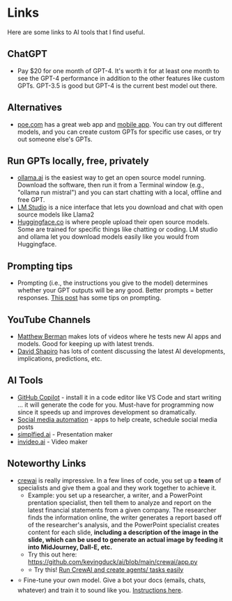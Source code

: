 # Links
Here are some links to AI tools that I find useful. 

## ChatGPT
- Pay $20 for one month of GPT-4. It's worth it for at least one month to see the GPT-4 performance in addition to the other features like custom GPTs. GPT-3.5 is good but GPT-4 is the current best model out there.

## Alternatives
- [poe.com](poe.com) has a great web app and [mobile app](https://apps.apple.com/us/app/poe-fast-ai-chat/id1640745955). You can try out different models, and you can create custom GPTs for specific use cases, or try out someone else's GPTs. 

## Run GPTs locally, free, privately
- [ollama.ai](ollama.ai) is the easiest way to get an open source model running. Download the software, then run it from a Terminal window (e.g., "ollama run mistral") and you can start chatting with a local, offline and free GPT.
- [LM Studio](https://lmstudio.ai/) is a nice interface that lets you download and chat with open source models like Llama2
- [Huggingface.co](Huggingface.co) is where people upload their open source models. Some are trained for specific things like chatting or coding. LM studio and ollama let you download models easily like you would from Huggingface.

## Prompting tips
- Prompting (i.e., the instructions you give to the model) determines whether your GPT outputs will be any good. Better prompts = better responses. [This post](https://cloud.google.com/blog/products/application-development/five-best-practices-for-prompt-engineering) has some tips on prompting.

## YouTube Channels
- [Matthew Berman](https://www.youtube.com/@matthew_berman) makes lots of videos where he tests new AI apps and models. Good for keeping up with latest trends. 
- [David Shapiro](https://www.youtube.com/@DaveShap) has lots of content discussing the latest AI developments, implications, predictions, etc.

## AI Tools
- [GitHub Copilot](https://github.com/features/copilot) - install it in a code editor like VS Code and start writing ... it will generate the code for you. Must-have for programming now since it speeds up and improves development so dramatically. 
- [Social media automation](https://zapier.com/blog/best-ai-social-media-management/) - apps to help create, schedule social media posts
- [simplfied.ai](simplfied.ai) - Presentation maker
- [invideo.ai](invideo.ai) - Video maker

## Noteworthy Links
- [crewai](https://github.com/joaomdmoura/crewAI) is really impressive. In a few lines of code, you set up a **team** of specialists and give them a goal and they work together to achieve it.
  - Example: you set up a researcher, a writer, and a PowerPoint prentation specialist, then tell them to analyze and report on the latest financial statements from a given company. The researcher finds the information online, the writer generates a report based off of the researcher's analysis, and the PowerPoint specialist creates content for each slide, **including a description of the image in the slide, which can be used to generate an actual image by feeding it into MidJourney, Dall-E, etc.** 
  - Try this out here: https://github.com/kevingduck/ai/blob/main/crewai/app.py
  - ⭐ Try this! [Run CrewAI and create agents/ tasks easily](https://github.com/kevingduck/ai/blob/main/crewai/interactive.py)
- ⭐ Fine-tune your own model. Give a bot your docs (emails, chats, whatever) and train it to sound like you. [Instructions here](https://www.youtube.com/watch?v=74NSDMvYZ9Y).

